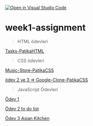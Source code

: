 [![Open in Visual Studio Code](https://classroom.github.com/assets/open-in-vscode-f059dc9a6f8d3a56e377f745f24479a46679e63a5d9fe6f495e02850cd0d8118.svg)](https://classroom.github.com/online_ide?assignment_repo_id=7349728&assignment_repo_type=AssignmentRepo)
# week1-assignment

> HTML ödevleri

[Tasks-PatikaHTML](https://github.com/furkanpamuk/Tasks-PatikaHTML)

>CSS ödevleri

[Music-Store-PatikaCSS](https://github.com/furkanpamuk/Music-Store-PatikaCSS)

[ödev 2 ve 3 => Google-Clone-PatikaCSS](https://github.com/furkanpamuk/Music-Store-PatikaCSS)

>JavaScript Ödevleri

[Ödev 1](https://github.com/furkanpamuk/Patika_JS_Task1)

[Ödev 2 to do list](https://github.com/furkanpamuk/To-Do-List)

[Ödev 3 Asian Kitchen](https://github.com/furkanpamuk/Asian-Kitchen)



